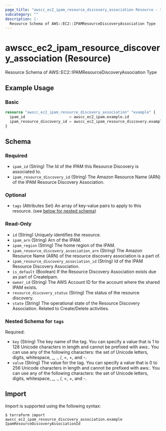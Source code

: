 ```yaml
---
page_title: "awscc_ec2_ipam_resource_discovery_association Resource - terraform-provider-awscc"
subcategory: ""
description: |-
  Resource Schema of AWS::EC2::IPAMResourceDiscoveryAssociation Type
---
```


# awscc_ec2_ipam_resource_discovery_association (Resource)

Resource Schema of AWS::EC2::IPAMResourceDiscoveryAssociation Type

## Example Usage

### Basic

```terraform
resource "awscc_ec2_ipam_resource_discovery_association" "example" {
  ipam_id                    = awscc_ec2_ipam.example.id
  ipam_resource_discovery_id = awscc_ec2_ipam_resource_discovery.example.id
}
```

<!-- schema generated by tfplugindocs -->
## Schema

### Required

- `ipam_id` (String) The Id of the IPAM this Resource Discovery is associated to.
- `ipam_resource_discovery_id` (String) The Amazon Resource Name (ARN) of the IPAM Resource Discovery Association.

### Optional

- `tags` (Attributes Set) An array of key-value pairs to apply to this resource. (see [below for nested schema](#nestedatt--tags))

### Read-Only

- `id` (String) Uniquely identifies the resource.
- `ipam_arn` (String) Arn of the IPAM.
- `ipam_region` (String) The home region of the IPAM.
- `ipam_resource_discovery_association_arn` (String) The Amazon Resource Name (ARN) of the resource discovery association is a part of.
- `ipam_resource_discovery_association_id` (String) Id of the IPAM Resource Discovery Association.
- `is_default` (Boolean) If the Resource Discovery Association exists due as part of CreateIpam.
- `owner_id` (String) The AWS Account ID for the account where the shared IPAM exists.
- `resource_discovery_status` (String) The status of the resource discovery.
- `state` (String) The operational state of the Resource Discovery Association. Related to Create/Delete activities.

<a id="nestedatt--tags"></a>
### Nested Schema for `tags`

Required:

- `key` (String) The key name of the tag. You can specify a value that is 1 to 128 Unicode characters in length and cannot be prefixed with aws:. You can use any of the following characters: the set of Unicode letters, digits, whitespace, _, ., /, =, +, and -.
- `value` (String) The value for the tag. You can specify a value that is 0 to 256 Unicode characters in length and cannot be prefixed with aws:. You can use any of the following characters: the set of Unicode letters, digits, whitespace, _, ., /, =, +, and -.

## Import

Import is supported using the following syntax:

```shell
$ terraform import awscc_ec2_ipam_resource_discovery_association.example IpamResourceDiscoveryAssociationId
```